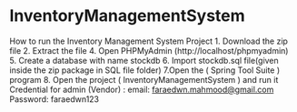# InventoryManagementSystem
How to run the Inventory Management System Project  1. Download the zip file  2. Extract the file  4. Open PHPMyAdmin (http://localhost/phpmyadmin)  5. Create a database with name stockdb  6. Import stockdb.sql file(given inside the zip package in SQL file folder)  7.Open the ( Spring Tool Suite ) program  8. Open the project ( InventoryManagementSystem ) and run it  Credential for admin (Vendor) :  email: faraedwn.mahmood@gmail.com Password: faraedwn123
